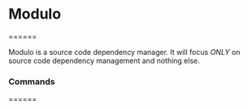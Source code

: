 # Modulo
======

Modulo is a source code dependency manager.  It will focus *ONLY* on source code dependency management and nothing else.


### Commands
======


